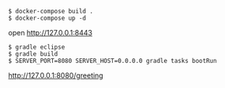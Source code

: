 ```
$ docker-compose build .
$ docker-compose up -d
```

open http://127.0.0.1:8443

```
$ gradle eclipse
$ gradle build
$ SERVER_PORT=8080 SERVER_HOST=0.0.0.0 gradle tasks bootRun
```

http://127.0.0.1:8080/greeting


